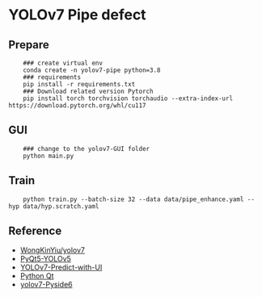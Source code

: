 # YOLOv7 Pipe defect 



## Prepare
```text
    ### create virtual env 
    conda create -n yolov7-pipe python=3.8 
    ### requirements
    pip install -r requirements.txt
    ### Download related version Pytorch 
    pip install torch torchvision torchaudio --extra-index-url https://download.pytorch.org/whl/cu117
```

## GUI
```text1
    ### change to the yolov7-GUI folder
    python main.py
```

## Train
```text
    python train.py --batch-size 32 --data data/pipe_enhance.yaml --hyp data/hyp.scratch.yaml
```





## Reference
- [WongKinYiu/yolov7](https://github.com/WongKinYiu/yolov7)
- [PyQt5-YOLOv5](https://github.com/Javacr/PyQt5-YOLOv5)
- [YOLOv7-Predict-with-UI](https://github.com/swiminggay/YOLOv7-Predict-with-UI)
- [Python Qt](https://www.byhy.net/tut/py/gui/qt_01/)
- [yolov7-Pyside6](https://github.com/SwimmingLiu/yolov7-Pyside6)

